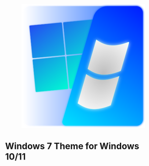 <p align="center">
<img width="400" height="400" src="icon.png">

# Windows 7 Theme for Windows 10/11





</p>
